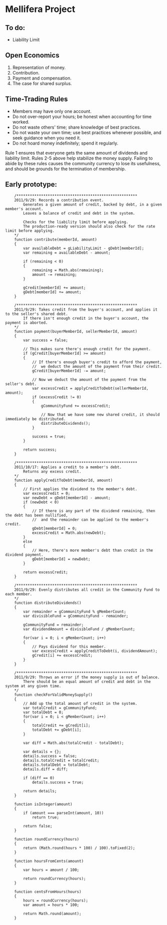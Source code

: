 Mellifera Project
=================

To do:
------
* Liability Limit

Open Economics
--------------

1. Representation of money.
2. Contribution.
3. Payment and compensation.
4. The case for shared surplus.

Time-Trading Rules
------------------

* Members may have only one account.
* Do not over-report your hours; be honest when accounting for time worked.
* Do not waste others' time; share knowledge of best practices.
* Do not waste your own time; use best practices whenever possible, and seek guidance when you need it.
* Do not hoard money indefinitely; spend it regularly.

Rule 1 ensures that everyone gets the same amount of dividends and liability limit.
Rules 2-5 above help stabilize the money supply.
Failing to abide by these rules causes the community currency to lose its usefulness, and should be grounds for the termination of membership.


Early prototype:
----------------

		/******************************************************
		2011/9/29: Records a contribution event.
			Generates a given amount of credit, backed by debt, in a given member's account.
			Leaves a balance of credit and debt in the system.
			
			Checks for the liability limit before applying.
			The production-ready version should also check for the rate limit before applying.
		*/
		function contribute(memberId, amount)
		{
			var availableDebt = gLiabilityLimit - gDebt[memberId];
			var remaining = availableDebt - amount;

			if (remaining < 0)
			{
				remaining = Math.abs(remaining);
				amount -= remaining;
			}

			gCredit[memberId] += amount;
			gDebt[memberId] += amount;
		}

		/******************************************************
		2011/9/29: Takes credit from the buyer's account, and applies it to the seller's shared debt.
			If there isn't enough credit in the buyer's account, the payment is aborted.
		*/
		function payment(buyerMemberId, sellerMemberId, amount)
		{
			var success = false;
			
			// This makes sure there's enough credit for the payment.
			if (gCredit[buyerMemberId] >= amount)
			{
				// If there's enough buyer's credit to afford the payment, 
				//	we deduct the amount of the payment from their credit.
				gCredit[buyerMemberId] -= amount;
				
				// Now we deduct the amount of the payment from the seller's debt.
				var excessCredit = applyCreditToDebt(sellerMemberId, amount);
				if (excessCredit != 0)
				{
					gCommunityFund += excessCredit;
					
					// Now that we have some new shared credit, it should immediately be distributed.
					distributeDividends();
				}
				
				success = true;
			}
			
			return success;
		}

		/******************************************************
		2011/10/17: Applies a credit to a member's debt.
			Returns any excess credit.
		*/
		function applyCreditToDebt(memberId, amount)
		{
			// First applies the dividend to the member's debt.
			var excessCredit = 0;
			var newDebt = gDebt[memberId] - amount;
			if (newDebt < 0)
			{
				// If there is any part of the dividend remaining, then the debt has been nullified,
				//	and the remainder can be applied to the member's credit.
				gDebt[memberId] = 0;
				excessCredit = Math.abs(newDebt);
			}
			else
			{
				// Here, there's more member's debt than credit in the dividend payment.
				gDebt[memberId] = newDebt;
			}
			
			return excessCredit;
		}

		/******************************************************
		2011/9/29: Evenly distributes all credit in the Community Fund to each member.
		*/
		function distributeDividends()
		{
			var remainder = gCommunityFund % gMemberCount;
			var divisibleFund = gCommunityFund - remainder;

			gCommunityFund = remainder;
			var dividendAmount = divisibleFund / gMemberCount;

			for(var i = 0; i < gMemberCount; i++)
			{
				// Pays dividend for this member.
				var excessCredit = applyCreditToDebt(i, dividendAmount);
				gCredit[i] += excessCredit;
			}
		}

		/******************************************************
		2011/9/29: Throws an error if the money supply is out of balance.
			There should be an equal amount of credit and debt in the system at any given time.
		*/
		function checkForValidMoneySupply()
		{
			// Add up the total amount of credit in the system.
			var totalCredit = gCommunityFund;
			var totalDebt = 0;
			for(var i = 0; i < gMemberCount; i++)
			{
				totalCredit += gCredit[i];
				totalDebt += gDebt[i];
			}

			var diff = Math.abs(totalCredit - totalDebt);
			
			var details = {};
			details.success = false;
			details.totalCredit = totalCredit;
			details.totalDebt = totalDebt;
			details.diff = diff;

			if (diff == 0)
				details.success = true;
				
			return details;
		}

		function isInteger(amount)
		{
			if (amount === parseInt(amount, 10))
				return true;
			
			return false;
		}

		function roundCurrency(hours)
		{
			return (Math.round(hours * 100) / 100).toFixed(2);
		}

		function hoursFromCents(amount)
		{
			var hours = amount / 100;
			
			return roundCurrency(hours);
		}

		function centsFromHours(hours)
		{
			hours = roundCurrency(hours);
			var amount = hours * 100;
			
			return Math.round(amount);
		}
